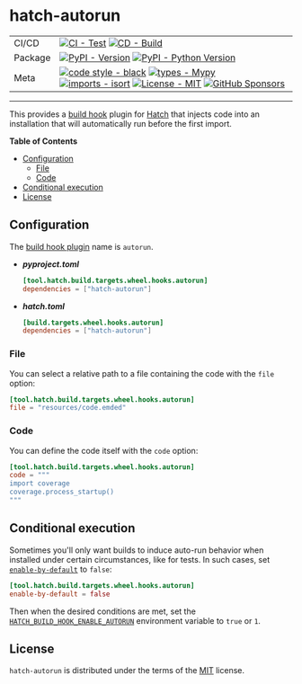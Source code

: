 # hatch-autorun

| | |
| --- | --- |
| CI/CD | [![CI - Test](https://github.com/ofek/hatch-autorun/actions/workflows/test.yml/badge.svg)](https://github.com/ofek/hatch-autorun/actions/workflows/test.yml) [![CD - Build](https://github.com/ofek/hatch-autorun/actions/workflows/build.yml/badge.svg)](https://github.com/ofek/hatch-autorun/actions/workflows/build.yml) |
| Package | [![PyPI - Version](https://img.shields.io/pypi/v/hatch-autorun.svg?logo=pypi&label=PyPI&logoColor=gold)](https://pypi.org/project/hatch-autorun/) [![PyPI - Python Version](https://img.shields.io/pypi/pyversions/hatch-autorun.svg?logo=python&label=Python&logoColor=gold)](https://pypi.org/project/hatch-autorun/) |
| Meta | [![code style - black](https://img.shields.io/badge/code%20style-black-000000.svg)](https://github.com/psf/black) [![types - Mypy](https://img.shields.io/badge/types-Mypy-blue.svg)](https://github.com/ambv/black) [![imports - isort](https://img.shields.io/badge/imports-isort-ef8336.svg)](https://github.com/pycqa/isort) [![License - MIT](https://img.shields.io/badge/license-MIT-9400d3.svg)](https://spdx.org/licenses/) [![GitHub Sponsors](https://img.shields.io/github/sponsors/ofek?logo=GitHub%20Sponsors&style=social)](https://github.com/sponsors/ofek) |

-----

This provides a [build hook](https://hatch.pypa.io/latest/config/build/#build-hooks) plugin for [Hatch](https://github.com/pypa/hatch) that injects code into an installation that will automatically run before the first import.

**Table of Contents**

- [Configuration](#configuration)
  - [File](#file)
  - [Code](#code)
- [Conditional execution](#conditional-execution)
- [License](#license)

## Configuration

The [build hook plugin](https://hatch.pypa.io/latest/plugins/build-hook/) name is `autorun`.

- ***pyproject.toml***

    ```toml
    [tool.hatch.build.targets.wheel.hooks.autorun]
    dependencies = ["hatch-autorun"]
    ```

- ***hatch.toml***

    ```toml
    [build.targets.wheel.hooks.autorun]
    dependencies = ["hatch-autorun"]
    ```

### File

You can select a relative path to a file containing the code with the `file` option:

```toml
[tool.hatch.build.targets.wheel.hooks.autorun]
file = "resources/code.emded"
```

### Code

You can define the code itself with the `code` option:

```toml
[tool.hatch.build.targets.wheel.hooks.autorun]
code = """
import coverage
coverage.process_startup()
"""
```

## Conditional execution

Sometimes you'll only want builds to induce auto-run behavior when installed under certain circumstances, like for tests. In such cases, set [`enable-by-default`](https://hatch.pypa.io/latest/config/build/#conditional-execution) to `false`:

```toml
[tool.hatch.build.targets.wheel.hooks.autorun]
enable-by-default = false
```

Then when the desired conditions are met, set the [`HATCH_BUILD_HOOK_ENABLE_AUTORUN`](https://hatch.pypa.io/latest/config/build/#environment-variables) environment variable to `true` or `1`.

## License

`hatch-autorun` is distributed under the terms of the [MIT](https://spdx.org/licenses/MIT.html) license.
